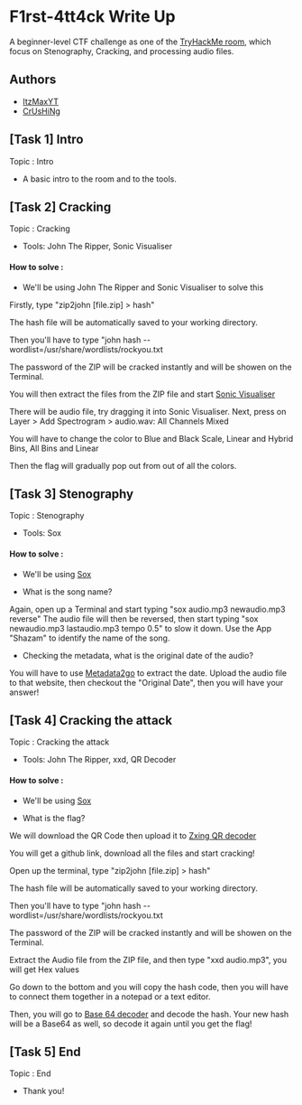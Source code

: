 # F1rst-4tt4ck Write Up
A beginner-level CTF challenge as one of the [TryHackMe room](https://tryhackme.com/room/f4), which focus on Stenography, Cracking, and processing audio files.

## Authors 
* [ItzMaxYT](https://tryhackme.com/p/ItzMaxYT)
* [CrUsHiNg](https://tryhackme.com/p/CrUsHiNg)

## [Task 1] Intro
Topic : Intro
* A basic intro to the room and to the tools.

## [Task 2] Cracking
Topic : Cracking
* Tools: John The Ripper, Sonic Visualiser

#### How to solve : 
* We'll be using John The Ripper and Sonic Visualiser to solve this

Firstly, type "zip2john [file.zip] > hash"

The hash file will be automatically saved to your working directory.

Then you'll have to type "john hash --wordlist=/usr/share/wordlists/rockyou.txt

The password of the ZIP will be cracked instantly and will be showen on the Terminal.

You will then extract the files from the ZIP file and start [Sonic Visualiser](https://www.sonicvisualiser.org/)

There will be audio file, try dragging it into Sonic Visualiser. Next, press on Layer > Add Spectrogram > audio.wav: All Channels Mixed

You will have to change the color to Blue and Black
Scale, Linear and Hybrid
Bins, All Bins and Linear

Then the flag will gradually pop out from out of all the colors.

## [Task 3] Stenography
Topic : Stenography
* Tools: Sox

#### How to solve : 
* We'll be using [Sox](http://sox.sourceforge.net/)

* What is the song name?

Again, open up a Terminal and start typing "sox audio.mp3 newaudio.mp3 reverse"
The audio file will then be reversed, then start typing "sox newaudio.mp3 lastaudio.mp3 tempo 0.5" to slow it down.
Use the App "Shazam" to identify the name of the song.

* Checking the metadata, what is the original date of the audio?

You will have to use [Metadata2go](https://www.metadata2go.com/) to extract the date.
Upload the audio file to that website, then checkout the "Original Date", then you will have your answer!


## [Task 4] Cracking the attack
Topic : Cracking the attack
* Tools: John The Ripper, xxd, QR Decoder

#### How to solve : 
* We'll be using [Sox](http://sox.sourceforge.net/)

* What is the flag?

We will download the QR Code then upload it to [Zxing QR decoder](https://zxing.org/w/decode.jspx)

You will get a github link, download all the files and start cracking!

Open up the terminal, type "zip2john [file.zip] > hash"

The hash file will be automatically saved to your working directory.

Then you'll have to type "john hash --wordlist=/usr/share/wordlists/rockyou.txt

The password of the ZIP will be cracked instantly and will be showen on the Terminal.

Extract the Audio file from the ZIP file, and then type "xxd audio.mp3", you will get Hex values

Go down to the bottom and you will copy the hash code, then you will have to connect them together in a notepad or a text editor.

Then, you will go to [Base 64 decoder](https://www.base64decode.org/) and decode the hash. Your new hash will be a Base64 as well, so decode it again until you get the flag!

## [Task 5] End
Topic : End
* Thank you!









